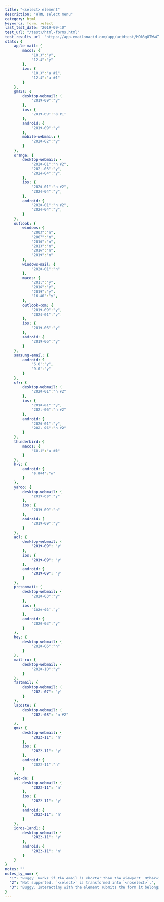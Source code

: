 ```yaml
---
title: "<select> element"
description: "HTML select menu"
category: html
keywords: form, select
last_test_date: "2019-09-10"
test_url: "/tests/html-forms.html"
test_results_url: "https://app.emailonacid.com/app/acidtest/MOk8g8TWwCTL4vLGrdMIgu3Vncqdxif6KlK4g8HfUV1mB/list"
stats: {
    apple-mail: {
        macos: {
            "10.3":"y",
            "12.4":"y"
        },
        ios: {
            "10.3":"a #1",
            "12.4":"a #1"
        }
    },
    gmail: {
        desktop-webmail: {
            "2019-09":"y"
        },
        ios: {
            "2019-09":"a #1"
        },
        android: {
            "2019-09":"y"
        },
        mobile-webmail: {
            "2020-02":"y"
        }
    },
    orange: {
        desktop-webmail: {
            "2020-01":"n #2",
            "2021-03":"y",
            "2024-04":"y",
        },
        ios: {
            "2020-01":"n #2",
            "2024-04":"y",
        },
        android: {
            "2020-01":"n #2",
            "2024-04":"y",
        }
    },
    outlook: {
        windows: {
            "2003":"n",
            "2007":"n",
            "2010":"n",
            "2013":"n",
            "2016":"n",
            "2019":"n"
        },
        windows-mail: {
            "2020-01":"n"
        },
        macos: {
            "2011":"y",
            "2016":"y",
            "2019":"y",
            "16.80":"y",
        },
        outlook-com: {
            "2019-09":"y",
            "2024-01":"y",
        },
        ios: {
            "2019-06":"y"
        },
        android: {
            "2019-06":"y"
        }
    },
    samsung-email: {
        android: {
            "6.0":"y",
            "9.0":"y"
        }
    },
    sfr: {
        desktop-webmail: {
            "2020-01":"n #2"
        },
        ios: {
            "2020-01":"y",
            "2021-06":"n #2"
        },
        android: {
            "2020-01":"y",
            "2021-06":"n #2"
        }
    },
    thunderbird: {
        macos: {
            "68.4":"a #3"
        }
    },
    k-9: {
		android: {
			"6.904":"n"
		}
  	},
    yahoo: {
        desktop-webmail: {
            "2019-09":"y"
        },
        ios: {
            "2019-09":"n"
        },
        android: {
            "2019-09":"y"
        }
    },
    aol: {
        desktop-webmail: {
            "2019-09": "y"
        },
        ios: {
            "2019-09": "y"
        },
        android: {
            "2019-09": "y"
        }
    },
    protonmail: {
        desktop-webmail: {
            "2020-03":"y"
        },
        ios: {
            "2020-03":"y"
        },
        android: {
            "2020-03":"y"
        }
    },
    hey: {
        desktop-webmail: {
            "2020-06":"n"
        }
    },
    mail-ru: {
        desktop-webmail: {
            "2020-10":"y"
        }
    },
    fastmail: {
        desktop-webmail: {
            "2021-07": "y"
        }
    },
    laposte: {
        desktop-webmail: {
            "2021-08": "n #2"
        }
    },
	gmx: {
		desktop-webmail: {
            "2022-11": "n"
		},
		ios: {
            "2022-11": "y"
		},
		android: {
            "2022-11":"n"
		}
	},
	web-de: {
		desktop-webmail: {
			"2022-11": "n"
		},
		ios: {
			"2022-11": "y"
		},
		android: {
			"2022-11": "n"
		}
	},
	ionos-1and1: {
		desktop-webmail: {
			"2022-11": "y"
		},
		android: {
			"2022-11": "n"
		}
	}
}
notes: ""
notes_by_num: {
  "1": "Buggy. Works if the email is shorter than the viewport. Otherwise the screen goes blank when the `<select>` is in focus.",
  "2": "Not supported. `<select>` is transformed into `<noselect>`.",
  "3": "Buggy. Interacting with the element submits the form it belongs in."
}
---
```

